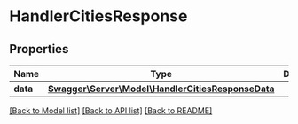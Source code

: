 # HandlerCitiesResponse

## Properties
Name | Type | Description | Notes
------------ | ------------- | ------------- | -------------
**data** | [**Swagger\Server\Model\HandlerCitiesResponseData**](HandlerCitiesResponseData.md) |  | [optional] 

[[Back to Model list]](../README.md#documentation-for-models) [[Back to API list]](../README.md#documentation-for-api-endpoints) [[Back to README]](../README.md)


